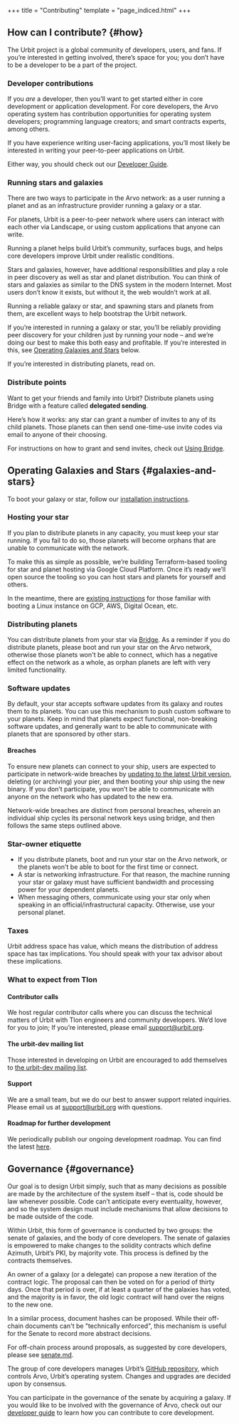 +++
title = "Contributing"
template = "page_indiced.html"
+++

## How can I contribute? {#how}

The Urbit project is a global community of developers, users, and fans. If you’re interested in getting involved, there’s space for you; you don’t have to be a developer to be a part of the project.

### Developer contributions

If you *are* a developer, then you’ll want to get started either in core development or application development. For core developers, the Arvo operating system has contribution opportunities for operating system developers; programming language creators; and smart contracts experts, among others.

If you have experience writing user-facing applications, you’ll most likely be interested in writing your peer-to-peer applications on Urbit.

Either way, you should check out our [Developer Guide](@/develop.md).

### Running stars and galaxies

There are two ways to participate in the Arvo network: as a user running a planet and as an infrastructure provider running a galaxy or a star.

For planets, Urbit is a peer-to-peer network where users can interact with each other via Landscape, or using custom applications that anyone can write.

Running a planet helps build Urbit’s community, surfaces bugs, and helps core developers improve Urbit under realistic conditions.

Stars and galaxies, however, have additional responsibilities and play a role in peer discovery as well as star and planet distribution. You can think of stars and galaxies as similar to the DNS system in the modern Internet. Most users don’t know it exists, but without it, the web wouldn’t work at all.

Running a reliable galaxy or star, and spawning stars and planets from them, are excellent ways to help bootstrap the Urbit network.

If you’re interested in running a galaxy or star, you’ll be reliably providing peer discovery for your children just by running your node – and we’re doing our best to make this both easy and profitable. If you’re interested in this, see [Operating Galaxies and Stars](#galaxies-and-stars) below.

If you’re interested in distributing planets, read on.

### Distribute points

Want to get your friends and family into Urbit? Distribute planets using Bridge with a feature called **delegated sending**.

Here’s how it works: any star can grant a number of invites to any of its child planets. Those planets can then send one-time-use invite codes via email to anyone of their choosing.

For instructions on how to grant and send invites, check out [Using Bridge](@/operations.md#using-bridge).

## Operating Galaxies and Stars {#galaxies-and-stars}

To boot your galaxy or star, follow our [installation instructions](@/install.md).

### Hosting your star

If you plan to distribute planets in any capacity, you must keep your star running. If you fail to do so, those planets will become orphans that are unable to communicate with the network. 

To make this as simple as possible, we’re building Terraform-based tooling for star and planet hosting via Google Cloud Platform. Once it’s ready we’ll open source the tooling so you can host stars and planets for yourself and others. 

In the meantime, there are [existing instructions](@/install.md) for those familiar with booting a Linux instance on GCP, AWS, Digital Ocean, etc. 

### Distributing planets

You can distribute planets from your star via [Bridge](https://bridge.urbit.org/). As a reminder if you do distribute planets, please boot and run your star on the Arvo network, otherwise those planets won't be able to connect, which has a negative effect on the network as a whole, as orphan planets are left with very limited functionality. 

### Software updates 

By default, your star accepts software updates from its galaxy and routes them to its planets. You can use this mechanism to push custom software to your planets. Keep in mind that planets expect functional, non-breaking software updates, and generally want to be able to communicate with planets that are sponsored by other stars.

#### Breaches

To ensure new planets can connect to your ship, users are expected to participate in network-wide breaches by [updating to the latest Urbit version](@/install.md), deleting (or archiving) your pier, and then booting your ship using the new binary. If you don’t participate, you won’t be able to communicate with anyone on the network who has updated to the new era.

Network-wide breaches are distinct from personal breaches, wherein an individual ship cycles its personal network keys using bridge, and then follows the same steps outlined above. 

### Star-owner etiquette 

- If you distribute planets, boot and run your star on the Arvo network, or the planets won't be able to boot for the first time or connect.
- A star is networking infrastructure. For that reason, the machine running your star or galaxy must have sufficient bandwidth and processing power for your dependent planets.
- When messaging others, communicate using your star only when speaking in an official/infrastructural capacity. Otherwise, use your personal planet.


### Taxes 

Urbit address space has value, which means the distribution of address space has tax implications. You should speak with your tax advisor about these implications. 


### What to expect from Tlon

#### Contributor calls

We host regular contributor calls where you can discuss the technical matters of Urbit with Tlon engineers and community developers. We’d love for you to join; If you’re interested, please email support@urbit.org.

#### The urbit-dev mailing list 

Those interested in developing on Urbit are encouraged to add themselves to [the urbit-dev mailing list](https://groups.google.com/a/urbit.org/forum/#!forum/dev).

#### Support 

We are a small team, but we do our best to answer support related inquiries. Please email us at [support@urbit.org](mailto:support@urbit.org) with questions.

#### Roadmap for further development 

We periodically publish our ongoing development roadmap. You can find the latest [here](https://urbit.org/posts/2019-10-3-roadmap/).

## Governance {#governance}

Our goal is to design Urbit simply, such that as many decisions as possible are made by the architecture of the system itself – that is, code should be law whenever possible. Code can’t anticipate every eventuality, however, and so the system design must include mechanisms that allow decisions to be made outside of the code.

Within Urbit, this form of governance is conducted by two groups: the senate of galaxies, and the body of core developers. The senate of galaxies is empowered to make changes to the solidity contracts which define Azimuth, Urbit’s PKI, by majority vote. This process is defined by the contracts themselves.

An owner of a galaxy (or a delegate) can propose a new iteration of the contract logic. The proposal can then be voted on for a period of thirty days. Once that period is over, if at least a quarter of the galaxies has voted, and the majority is in favor, the old logic contract will hand over the reigns to the new one.

In a similar process, document hashes can be proposed. While their off-chain documents can't be "technically enforced", this mechanism is useful for the Senate to record more abstract decisions.

For off-chain process around proposals, as suggested by core developers, please see [senate.md](https://github.com/urbit/azimuth/blob/master/senate.md).

The group of core developers manages Urbit’s [GitHub repository](https://github.com/urbit/), which controls Arvo, Urbit’s operating system. Changes and upgrades are decided upon by consensus. 

You can participate in the governance of the senate by acquiring a galaxy. If you would like to be involved with the governance of Arvo, check out our [developer guide](@/develop.md) to learn how you can contribute to core development. 


